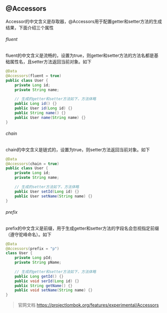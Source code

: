 @Accessors
-

Accessor的中文含义是存取器，@Accessors用于配置getter和setter方法的生成结果，下面介绍三个属性

###### fluent

fluent的中文含义是流畅的，设置为true，则getter和setter方法的方法名都是基础属性名，且setter方法返回当前对象。如下

```java
@Data
@Accessors(fluent = true)
public class User {
    private Long id;
    private String name;
    
    // 生成的getter和setter方法如下，方法体略
    public Long id() {}
    public User id(Long id) {}
    public String name() {}
    public User name(String name) {}
}
```

###### chain

chain的中文含义是链式的，设置为true，则setter方法返回当前对象。如下

```java
@Data
@Accessors(chain = true)
public class User {
    private Long id;
    private String name;
    
    // 生成的setter方法如下，方法体略
    public User setId(Long id) {}
    public User setName(String name) {}
}
```

###### prefix

prefix的中文含义是前缀，用于生成getter和setter方法的字段名会忽视指定前缀（遵守驼峰命名）。如下

```java
@Data
@Accessors(prefix = "p")
class User {
	private Long pId;
	private String pName;
	
	// 生成的getter和setter方法如下，方法体略
	public Long getId() {}
	public void serId(Long id) {}
	public String getName() {}
	public void setName(String name) {}
}
```

> 官网文档 https://projectlombok.org/features/experimental/Accessors